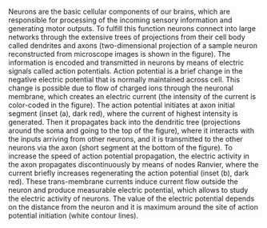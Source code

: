 
Neurons are the basic cellular components of our brains, which are responsible for processing of the incoming sensory information and generating motor outputs. To fulfill this function neurons connect into large networks through the extensive trees of projections from their cell body called dendrites and axons (two-dimensional projection of a sample neuron reconstructed from microscope images is shown in the figure). The information is encoded and transmitted in neurons by means of electric signals called action potentials. Action potential is a brief change in the negative electric potential that is normally maintained across cell. This change is possible due to flow of charged ions through the neuronal membrane, which creates an electric current (the intensity of the current is color-coded in the figure). The action potential initiates at axon initial segment (inset (a), dark red), where the current of highest intensity is generated. Then it propagates back into the dendritic tree (projections around the soma and going to the top of the figure), where it interacts with the inputs arriving from other neurons, and it is transmitted to the other neurons via the axon (short segment at the bottom of the figure). To increase the speed of action potential propagation, the electric activity in the axon propagates discontinuously by means of nodes Ranvier, where the current briefly increases regenerating the action potential (inset (b), dark red). These trans-membrane currents induce current flow outside the neuron and produce measurable electric potential, which allows to study the electric activity of neurons. The value of the electric potential depends on the distance from the neuron and it is maximum around the site of action potential initiation (white contour lines).

